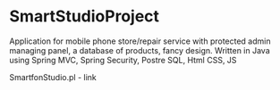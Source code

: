 # SmartStudioProject
Application for mobile phone store/repair service with protected admin managing panel, a database of products, fancy design. Written in Java using Spring MVC, Spring Security, Postre SQL, Html CSS, JS

SmartfonStudio.pl - link  
